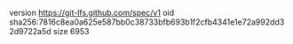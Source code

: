 version https://git-lfs.github.com/spec/v1
oid sha256:7816c8ea0a625e587bb0c38733bfb693b1f2cfb4341e1e72a992dd32d9722a5d
size 6953
